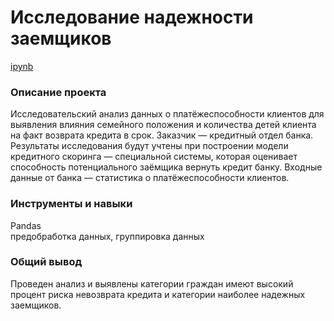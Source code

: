 # Исследование надежности заемщиков
[ipynb](https://github.com/NSholo-data/Portfolio/blob/main/Bank%20borrower%20reliability/bank_borrower_reliability_research.ipynb)

### Описание проекта
Исследовательский анализ данных о платёжеспособности клиентов для выявления влияния семейного положения и количества детей клиента на факт возврата кредита в срок. Заказчик — кредитный отдел банка. Результаты исследования будут учтены при построении модели кредитного скоринга — специальной системы, которая оценивает способность потенциального заёмщика вернуть кредит банку. Входные данные от банка — статистика о платёжеспособности клиентов.

### Инструменты и навыки
Pandas <br>
предобработка данных, группировка данных

### Общий вывод
Проведен анализ и выявлены категории граждан имеют высокий процент риска невозврата кредита и категории наиболее надежных заемщиков.
